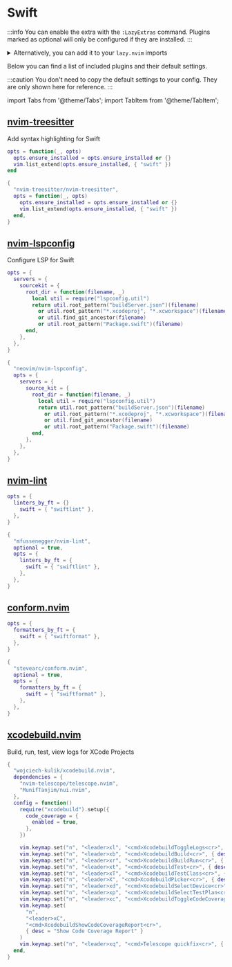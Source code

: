# Swift

<!-- plugins:start -->

:::info
You can enable the extra with the `:LazyExtras` command.
Plugins marked as optional will only be configured if they are installed.
:::

<details>
<summary>Alternatively, you can add it to your <code>lazy.nvim</code> imports</summary>

```lua title="lua/config/lazy.lua" {4}
require("lazy").setup({
  spec = {
    { "LazyVim/LazyVim", import = "lazyvim.plugins" },
    { import = "lazyvim.plugins.extras.lang.swift" },
    { import = "plugins" },
  },
})
```

</details>

Below you can find a list of included plugins and their default settings.

:::caution
You don't need to copy the default settings to your config.
They are only shown here for reference.
:::

import Tabs from '@theme/Tabs';
import TabItem from '@theme/TabItem';

## [nvim-treesitter](https://github.com/nvim-treesitter/nvim-treesitter)

Add syntax highlighting for Swift

<Tabs>

<TabItem value="opts" label="Options">

```lua
opts = function(_, opts)
  opts.ensure_installed = opts.ensure_installed or {}
  vim.list_extend(opts.ensure_installed, { "swift" })
end
```

</TabItem>

<TabItem value="code" label="Full Spec">

```lua
{
  "nvim-treesitter/nvim-treesitter",
  opts = function(_, opts)
    opts.ensure_installed = opts.ensure_installed or {}
    vim.list_extend(opts.ensure_installed, { "swift" })
  end,
}
```

</TabItem>

</Tabs>

## [nvim-lspconfig](https://github.com/neovim/nvim-lspconfig)

Configure LSP for Swift

<Tabs>

<TabItem value="opts" label="Options">

```lua
opts = {
  servers = {
    sourcekit = {
      root_dir = function(filename, _)
        local util = require("lspconfig.util")
        return util.root_pattern("buildServer.json")(filename)
          or util.root_pattern("*.xcodeproj", "*.xcworkspace")(filename)
          or util.find_git_ancestor(filename)
          or util.root_pattern("Package.swift")(filename)
      end,
    },
  },
}
```

</TabItem>

<TabItem value="code" label="Full Spec">

```lua
{
  "neovim/nvim-lspconfig",
  opts = {
    servers = {
      source_kit = {
        root_dir = function(filename, _)
          local util = require("lspconfig.util")
          return util.root_pattern("buildServer.json")(filename)
            or util.root_pattern("*.xcodeproj", "*.xcworkspace")(filename)
            or util.find_git_ancestor(filename)
            or util.root_pattern("Package.swift")(filename)
        end,
      },
    },
  },
}
```

</TabItem>

</Tabs>

## [nvim-lint](https://github.com/mfussenegger/nvim-lint)

<Tabs>

<TabItem value="opts" label="Options">

```lua
opts = {
  linters_by_ft = {}
    swift = { "swiftlint" },
  },
}
```

</TabItem>

<TabItem value="code" label="Full Spec">

```lua
{
  "mfussenegger/nvim-lint",
  optional = true,
  opts = {
    linters_by_ft = {
      swift = { "swiftlint" },
    },
  },
}
```

</TabItem>

</Tabs>

## [conform.nvim](https://github.com/stevearc/conform.nvim)

<Tabs>

<TabItem value="opts" label="Options">

```lua
opts = {
  formatters_by_ft = {
    swift = { "swiftformat" },
  },
}
```

</TabItem>

<TabItem value="code" label="Full Spec">

```lua
{
  "stevearc/conform.nvim",
  optional = true,
  opts = {
    formatters_by_ft = {
      swift = { "swiftformat" },
    },
  },
}
```

</TabItem>

</Tabs>

## [xcodebuild.nvim](https://github.com/wojciech-kulik/xcodebuild.nvim)

Build, run, test, view logs for XCode Projects

<Tabs>

<TabItem value="code" label="Full Spec">

```lua
{
  "wojciech-kulik/xcodebuild.nvim",
  dependencies = {
    "nvim-telescope/telescope.nvim",
    "MunifTanjim/nui.nvim",
  },
  config = function()
    require("xcodebuild").setup({
      code_coverage = {
        enabled = true,
      },
    })

    vim.keymap.set("n", "<leader>xl", "<cmd>XcodebuildToggleLogs<cr>", { desc = "Toggle Xcodebuild Logs" })
    vim.keymap.set("n", "<leader>xb", "<cmd>XcodebuildBuild<cr>", { desc = "Build Project" })
    vim.keymap.set("n", "<leader>xr", "<cmd>XcodebuildBuildRun<cr>", { desc = "Build & Run Project" })
    vim.keymap.set("n", "<leader>xt", "<cmd>XcodebuildTest<cr>", { desc = "Run Tests" })
    vim.keymap.set("n", "<leader>xT", "<cmd>XcodebuildTestClass<cr>", { desc = "Run This Test Class" })
    vim.keymap.set("n", "<leader>X", "<cmd>XcodebuildPicker<cr>", { desc = "Show All Xcodebuild Actions" })
    vim.keymap.set("n", "<leader>xd", "<cmd>XcodebuildSelectDevice<cr>", { desc = "Select Device" })
    vim.keymap.set("n", "<leader>xp", "<cmd>XcodebuildSelectTestPlan<cr>", { desc = "Select Test Plan" })
    vim.keymap.set("n", "<leader>xc", "<cmd>XcodebuildToggleCodeCoverage<cr>", { desc = "Toggle Code Coverage" })
    vim.keymap.set(
      "n",
      "<leader>xC",
      "<cmd>XcodebuildShowCodeCoverageReport<cr>",
      { desc = "Show Code Coverage Report" }
    )
    vim.keymap.set("n", "<leader>xq", "<cmd>Telescope quickfix<cr>", { desc = "Show QuickFix List" })
  end,
}
```

</TabItem>

</Tabs>

<!-- plugins:end -->
